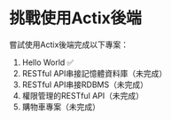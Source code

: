# 挑戰使用Actix後端
嘗試使用Actix後端完成以下專案：
1. Hello World ✅
2. RESTful API串接記憶體資料庫（未完成）
3. RESTful API串接RDBMS（未完成）
4. 權限管理的RESTful API（未完成）
5. 購物車專案（未完成）

